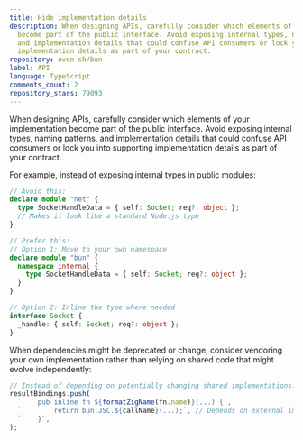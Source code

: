 ```yaml
---
title: Hide implementation details
description: When designing APIs, carefully consider which elements of your implementation
  become part of the public interface. Avoid exposing internal types, naming patterns,
  and implementation details that could confuse API consumers or lock you into supporting
  implementation details as part of your contract.
repository: oven-sh/bun
label: API
language: TypeScript
comments_count: 2
repository_stars: 79093
---
```


When designing APIs, carefully consider which elements of your implementation become part of the public interface. Avoid exposing internal types, naming patterns, and implementation details that could confuse API consumers or lock you into supporting implementation details as part of your contract.

For example, instead of exposing internal types in public modules:

```typescript
// Avoid this:
declare module "net" {
  type SocketHandleData = { self: Socket; req?: object };
  // Makes it look like a standard Node.js type
}

// Prefer this:
// Option 1: Move to your own namespace
declare module "bun" {
  namespace internal {
    type SocketHandleData = { self: Socket; req?: object };
  }
}

// Option 2: Inline the type where needed
interface Socket {
  _handle: { self: Socket; req?: object };
}
```

When dependencies might be deprecated or change, consider vendoring your own implementation rather than relying on shared code that might evolve independently:

```typescript
// Instead of depending on potentially changing shared implementations:
resultBindings.push(
  `    pub inline fn ${formatZigName(fn.name)}(...) {`,
  `        return bun.JSC.${callName}(...);`, // Depends on external implementation
  `    }`,
);
```